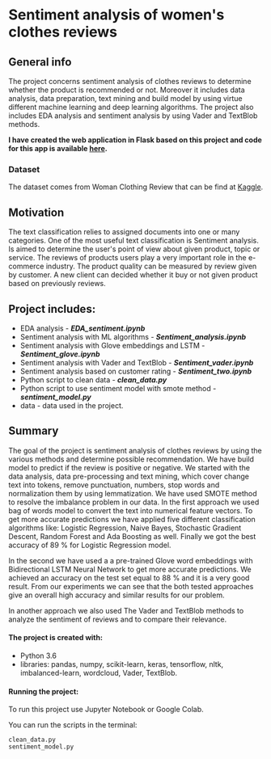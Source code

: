# Sentiment analysis of women's clothes reviews 

## General info

The project concerns sentiment analysis of clothes reviews to determine whether the product is recommended or not. Moreover it includes data analysis, data preparation, text mining and build model by using virtue different machine learning and deep learning algorithms. The project also includes EDA analysis and sentiment analysis by using Vader and TextBlob methods.

**I have created the web application in Flask based on this project and code for this app is available [here](https://github.com/aniass/sentiment-app).**

### Dataset
The dataset comes from Woman Clothing Review that can be find at [Kaggle](https://www.kaggle.com/nicapotato/womens-ecommerce-clothing-reviews). 

## Motivation
The text classification relies to assigned documents into one or many categories. One of the most useful text classification is Sentiment analysis. Is aimed to determine the user's point of view about given product, topic or service. The reviews of products users play a very important role in the e-commerce industry. The product quality can be measured by review given by customer. A new client can decided whether it buy or not given product based on previously reviews.

## Project includes:
* EDA analysis - ***EDA_sentiment.ipynb***
* Sentiment analysis with ML algorithms - ***Sentiment_analysis.ipynb***
* Sentiment analysis with Glove embeddings and LSTM - ***Sentiment_glove.ipynb***
* Sentiment analysis with Vader and TextBlob - ***Sentiment_vader.ipynb***
* Sentiment analysis based on customer rating - ***Sentiment_two.ipynb***
* Python script to clean data - ***clean_data.py*** 
* Python script to use sentiment model with smote method - ***sentiment_model.py***
* data - data used in the project.

## Summary
The goal of the project is sentiment analysis of clothes reviews by using the various methods and determine possible recommendation. We have build model to predict if the review is positive or negative. We started with the data analysis, data pre-processing and text mining, which cover change text into tokens, remove punctuation, numbers, stop words and normalization them by using lemmatization. We have used SMOTE method to resolve the imbalance problem in our data. In the first approach we used bag of words model to convert the text into numerical feature vectors. To get more accurate predictions we have applied five different classification algorithms like: Logistic Regression, Naive Bayes, Stochastic Gradient Descent, Random Forest and Ada Boosting as well.  Finally we got the best accuracy of 89 % for  Logistic Regression model.

In the second we have used a a pre-trained Glove word embeddings with Bidirectional LSTM Neural Network to get more accurate predictions. We achieved an accuracy on the test set equal to 88 % and it is a very good result. From our experiments we can see that the both tested approaches give an overall high accuracy and similar results for our problem.

In another approach we also used The Vader and TextBlob methods  to analyze the sentiment of reviews and to compare their relevance. 

#### The project is created with:
* Python 3.6
* libraries: pandas, numpy, scikit-learn, keras, tensorflow, nltk, imbalanced-learn, wordcloud, Vader, TextBlob.

#### Running the project:
To run this project use Jupyter Notebook or Google Colab.

You can run the scripts in the terminal:

    clean_data.py
    sentiment_model.py

